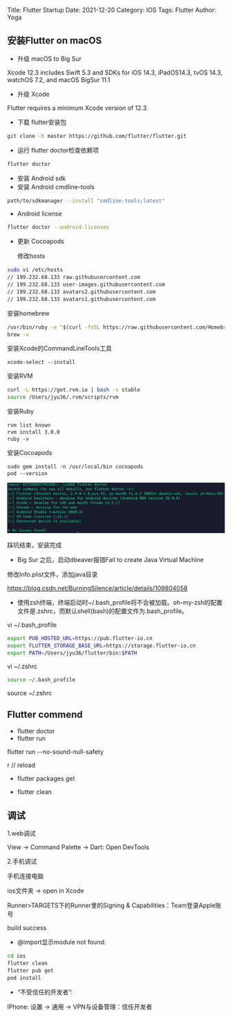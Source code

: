 Title: Flutter Startup
Date: 2021-12-20
Category: IOS
Tags: Flutter
Author: Yoga

## 安装Flutter on macOS

* 升级 macOS to Big Sur

Xcode 12.3 includes Swift 5.3 and SDKs for iOS 14.3, iPadOS14.3, tvOS 14.3, watchOS 7.2, and macOS BigSur 11.1

* 升级 Xcode

Flutter requires a minimum Xcode version of 12.3.

* 下载 flutter安装包
```bash
git clone -b master https://github.com/flutter/flutter.git
```
* 运行 flutter doctor检查依赖项
```bash
flutter doctor
```
* 安装 Android sdk
* 安装 Android cmdline-tools
```bash
path/to/sdkmanager --install "cmdline-tools;latest"
```
* Android license
```bash
flutter doctor --android-licenses
```
* 更新 Cocoapods

  修改hosts
```bash
sudo vi /etc/hosts
// 199.232.68.133 raw.githubusercontent.com
// 199.232.68.133 user-images.githubusercontent.com
// 199.232.68.133 avatars2.githubusercontent.com
// 199.232.68.133 avatars1.githubusercontent.com
```
安装homebrew
```bash
/usr/bin/ruby -e "$(curl -fsSL https://raw.githubusercontent.com/Homebrew/install/master/install)"
brew -v
```
  安装Xcode的CommandLineTools工具
```
xcode-select --install
```
  安装RVM
```bash
curl -L https://get.rvm.io | bash -s stable
source /Users/jyu36/.rvm/scripts/rvm
```
  安装Ruby
```
rvm list known
rvm install 3.0.0
ruby -v
```
  安装Cocoapods
```
sudo gem install -n /usr/local/bin cocoapods
pod --version
```

![flutter](img/flutter1.jpeg)

踩坑结束，安装完成

* Big Sur 之后，启动dbeaver报错Fail to create Java Virtual Machine

修改Info.plist文件，添加java目录

https://blog.csdn.net/BurningSilence/article/details/109804058

* 使用zsh终端，终端启动时~/.bash_profile将不会被加载。oh-my-zsh的配置文件是.zshrc，而默认shell(bash)的配置文件为.bash_profile。

vi ~/.bash_profile
```bash
export PUB_HOSTED_URL=https://pub.flutter-io.cn
export FLUTTER_STORAGE_BASE_URL=https://storage.flutter-io.cn
export PATH=/Users/jyu36/flutter/bin:$PATH
```

vi ~/.zshrc
```bash
source ~/.bash_profile
```
source ~/.zshrc

## Flutter commend

* flutter doctor
* flutter run

flutter run --no-sound-null-safety

r // reload

* flutter packages get 

* flutter clean

## 调试

1.web调试

View -> Command Palette -> Dart: Open DevTools

2.手机调试

手机连接电脑

ios文件夹 -> open in Xcode

Runner>TARGETS下的Runner里的Signing & Capabilities：Team登录Apple账号

build success

* @import显示module not found:

```bash
cd ios
flutter clean
flutter pub get
pod install
```

* “不受信任的开发者”:

IPhone: 设置 -> 通用 -> VPN与设备管理：信任开发者